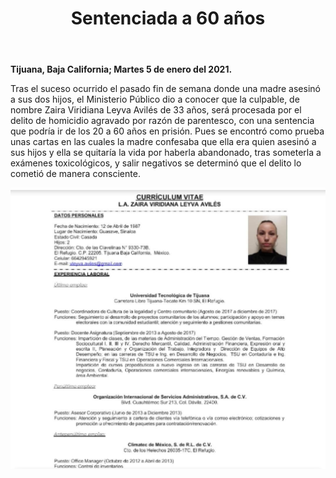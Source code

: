﻿---
layout: blog
title: "Sentenciada a 60 años"
Date: 2021-01-05
categories: tijuana
permalink: /:categories/:title:output_ext
image: /img/cnr/2021-01-05-setenciada-a-60-anos.jpeg
alt: "Sentenciada a 60 años"
autor:
---


**Tijuana, Baja California; Martes 5 de enero del 2021.** 


Tras el suceso ocurrido el pasado fin de semana donde una madre asesinó a sus dos hijos, el Ministerio Público dio a conocer que la culpable, de nombre Zaira Viridiana Leyva Avilés de 33 años, será procesada por el delito de homicidio agravado por razón de parentesco, con una sentencia que podría ir de los 20 a 60 años en prisión.
Pues se encontró como prueba unas cartas en las cuales la madre confesaba que ella era quien asesinó a sus hijos y ella se quitaría la vida por haberla abandonado, tras someterla a exámenes toxicológicos, y salir negativos se determinó que el delito lo cometió de manera consciente.

<div id="carouselExampleSlidesOnly" class="carousel slide" data-ride="carousel">
  <div class="carousel-inner">
    <div class="carousel-item active">
       <img class="d-block w-100" src="/img/cnr/2021-01-05-setenciada-a-60-anos.jpeg" loading="lazy"  alt="Sentenciada a 60 años">
    </div>
  </div>
</div>